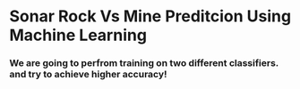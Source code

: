 # Sonar Rock Vs Mine Preditcion Using Machine Learning

### We are going to perfrom training on two different classifiers. and try to achieve higher accuracy!
